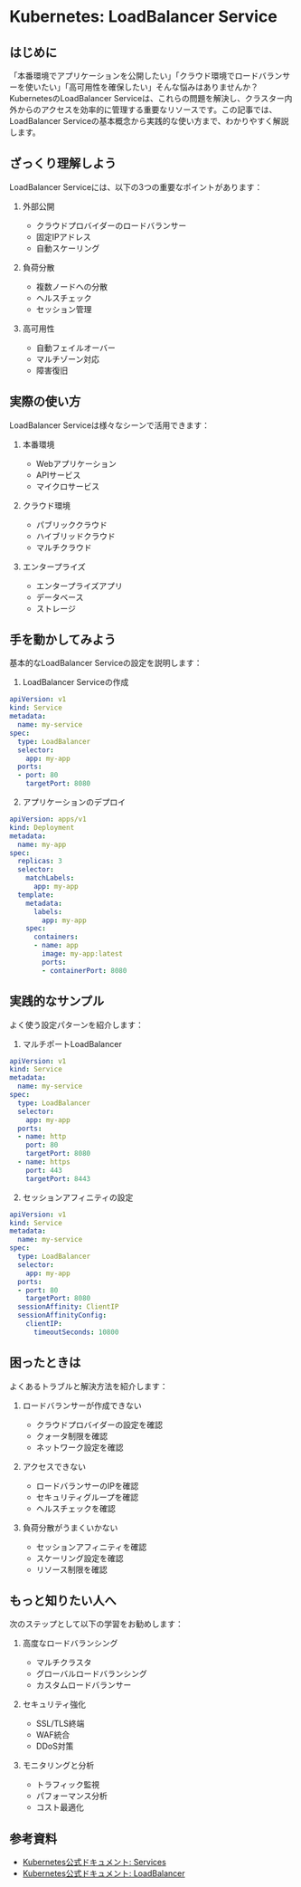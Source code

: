 # Kubernetes: LoadBalancer Service

## はじめに
「本番環境でアプリケーションを公開したい」「クラウド環境でロードバランサーを使いたい」「高可用性を確保したい」そんな悩みはありませんか？KubernetesのLoadBalancer Serviceは、これらの問題を解決し、クラスター内外からのアクセスを効率的に管理する重要なリソースです。この記事では、LoadBalancer Serviceの基本概念から実践的な使い方まで、わかりやすく解説します。

## ざっくり理解しよう
LoadBalancer Serviceには、以下の3つの重要なポイントがあります：

1. 外部公開
   - クラウドプロバイダーのロードバランサー
   - 固定IPアドレス
   - 自動スケーリング

2. 負荷分散
   - 複数ノードへの分散
   - ヘルスチェック
   - セッション管理

3. 高可用性
   - 自動フェイルオーバー
   - マルチゾーン対応
   - 障害復旧

## 実際の使い方
LoadBalancer Serviceは様々なシーンで活用できます：

1. 本番環境
   - Webアプリケーション
   - APIサービス
   - マイクロサービス

2. クラウド環境
   - パブリッククラウド
   - ハイブリッドクラウド
   - マルチクラウド

3. エンタープライズ
   - エンタープライズアプリ
   - データベース
   - ストレージ

## 手を動かしてみよう
基本的なLoadBalancer Serviceの設定を説明します：

1. LoadBalancer Serviceの作成
```yaml
apiVersion: v1
kind: Service
metadata:
  name: my-service
spec:
  type: LoadBalancer
  selector:
    app: my-app
  ports:
  - port: 80
    targetPort: 8080
```

2. アプリケーションのデプロイ
```yaml
apiVersion: apps/v1
kind: Deployment
metadata:
  name: my-app
spec:
  replicas: 3
  selector:
    matchLabels:
      app: my-app
  template:
    metadata:
      labels:
        app: my-app
    spec:
      containers:
      - name: app
        image: my-app:latest
        ports:
        - containerPort: 8080
```

## 実践的なサンプル
よく使う設定パターンを紹介します：

1. マルチポートLoadBalancer
```yaml
apiVersion: v1
kind: Service
metadata:
  name: my-service
spec:
  type: LoadBalancer
  selector:
    app: my-app
  ports:
  - name: http
    port: 80
    targetPort: 8080
  - name: https
    port: 443
    targetPort: 8443
```

2. セッションアフィニティの設定
```yaml
apiVersion: v1
kind: Service
metadata:
  name: my-service
spec:
  type: LoadBalancer
  selector:
    app: my-app
  ports:
  - port: 80
    targetPort: 8080
  sessionAffinity: ClientIP
  sessionAffinityConfig:
    clientIP:
      timeoutSeconds: 10800
```

## 困ったときは
よくあるトラブルと解決方法を紹介します：

1. ロードバランサーが作成できない
   - クラウドプロバイダーの設定を確認
   - クォータ制限を確認
   - ネットワーク設定を確認

2. アクセスできない
   - ロードバランサーのIPを確認
   - セキュリティグループを確認
   - ヘルスチェックを確認

3. 負荷分散がうまくいかない
   - セッションアフィニティを確認
   - スケーリング設定を確認
   - リソース制限を確認

## もっと知りたい人へ
次のステップとして以下の学習をお勧めします：

1. 高度なロードバランシング
   - マルチクラスタ
   - グローバルロードバランシング
   - カスタムロードバランサー

2. セキュリティ強化
   - SSL/TLS終端
   - WAF統合
   - DDoS対策

3. モニタリングと分析
   - トラフィック監視
   - パフォーマンス分析
   - コスト最適化

## 参考資料
- [Kubernetes公式ドキュメント: Services](https://kubernetes.io/docs/concepts/services-networking/service/)
- [Kubernetes公式ドキュメント: LoadBalancer](https://kubernetes.io/docs/concepts/services-networking/service/#loadbalancer)
